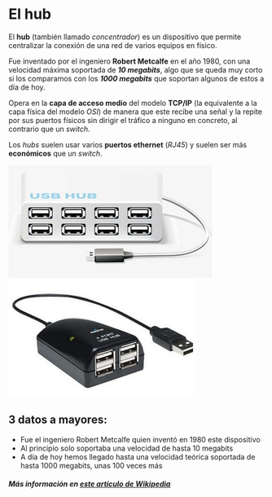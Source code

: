 # El hub

El **hub** (también llamado *concentrador*) es un dispositivo que permite centralizar la conexión de una red de varios equipos en físico.

Fue inventado por el ingeniero **Robert Metcalfe** en el año 1980, con una velocidad máxima soportada de ***10 megabits***, algo que se queda muy corto si los comparamos con los ***1000 megabits*** que soportan algunos de estos a día de hoy.

Opera en la **capa de acceso medio** del modelo **TCP/IP** (la equivalente a la capa física del modelo *OSI*) de manera que este recibe una señal y la repite por sus puertos físicos sin dirigir el tráfico a ninguno en concreto, al contrario que un *switch*.

Los *hubs* suelen usar varios **puertos ethernet** (*RJ45*) y suelen ser más **económicos** que un *switch*.

![Hub](hub.jpg) ![Hub2](hub2.jpg)


## 3 datos a mayores:

- Fue el ingeniero Robert Metcalfe quien inventó en 1980 este dispositivo
- Al principio solo soportaba una velocidad de hasta 10 megabits
- A día de hoy hemos llegado hasta una velocidad teórica soportada de hasta 1000 megabits, unas 100 veces más  
   
  

##### Más información en [este artículo de Wikipedia](https://es.wikipedia.org/wiki/Concentrador)
